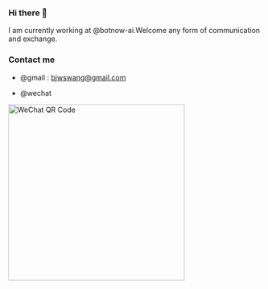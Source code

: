### Hi there 👋

I am currently working at @botnow-ai.Welcome any form of communication and exchange.

### Contact me

- @gmail : bjwswang@gmail.com

- @wechat

<img src="https://github.com/bjwswang/bjwswang/assets/30621793/a2681a2c-095b-4b66-8ede-eb49a886a630" alt="WeChat QR Code" width="350"/>


<!--
**bjwswang/bjwswang** is a ✨ _special_ ✨ repository because its `README.md` (this file) appears on your GitHub profile.

Here are some ideas to get you started:

- 🔭 I’m currently working on ...
- 🌱 I’m currently learning ...
- 👯 I’m looking to collaborate on ...
- 🤔 I’m looking for help with ...
- 💬 Ask me about ...
- 📫 How to reach me: ...
- 😄 Pronouns: ...
- ⚡ Fun fact: ...
-->
